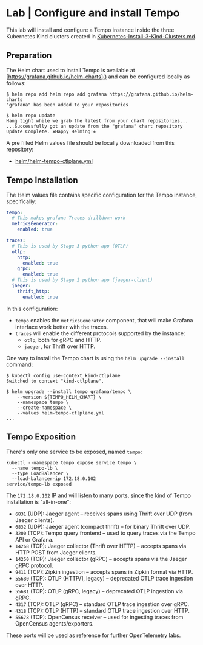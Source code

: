 # Lab | Configure and install Tempo

This lab will install and configure a Tempo instance inside the three Kubernetes
Kind clusters created in [Kubernetes-Install-3-Kind-Clusters.md](../../Common/Kubernetes-Install-3-Kind-Clusters.md).

## Preparation

The Helm chart used to install Tempo is available at [https://grafana.github.io/helm-charts]()
and can be configured locally as follows:

```console
$ helm repo add helm repo add grafana https://grafana.github.io/helm-charts
"grafana" has been added to your repositories

$ helm repo update
Hang tight while we grab the latest from your chart repositories...
...Successfully got an update from the "grafana" chart repository
Update Complete. ⎈Happy Helming!⎈
```

A pre filled Helm values file should be locally downloaded from this repository:

- [helm/helm-tempo-ctlplane.yml]()

## Tempo Installation

The Helm values file contains specific configuration for the Tempo instance,
specifically:

```yaml
tempo:
  # This makes grafana Traces drilldown work
  metricsGenerator:
    enabled: true

traces:
  # This is used by Stage 3 python app (OTLP)
  otlp:
    http:
      enabled: true
    grpc:
      enabled: true
  # This is used by Stage 2 python app (jaeger-client)
  jaeger:
    thrift_http:
      enabled: true
```

In this configuration:

- `tempo` enables the `metricsGenerator` component, that will make Grafana
  interface work better with the traces.
- `traces` will enable the different protocols supported by the instance:
  - `otlp`, both for gRPC and HTTP.
  - `jaeger`, for Thrift over HTTP.

One way to install the Tempo chart is using the `helm upgrade --install`
command:

```console
$ kubectl config use-context kind-ctlplane
Switched to context "kind-ctlplane".

$ helm upgrade --install tempo grafana/tempo \
    --version ${TEMPO_HELM_CHART} \
    --namespace tempo \
    --create-namespace \
    --values helm-tempo-ctlplane.yml
...
```

## Tempo Exposition

There's only one service to be exposed, named `tempo`:

```console
kubectl --namespace tempo expose service tempo \
  --name tempo-lb \
  --type LoadBalancer \
  --load-balancer-ip 172.18.0.102
service/tempo-lb exposed
```

The `172.18.0.102` IP and will listen to many ports, since the kind of Tempo
installation is "all-in-one":

- `6831` (UDP): Jaeger agent – receives spans using Thrift over UDP (from Jaeger
  clients).
- `6832` (UDP): Jaeger agent (compact thrift) – for binary Thrift over UDP.
- `3200` (TCP): Tempo query frontend – used to query traces via the Tempo API or
  Grafana.
- `14268` (TCP): Jaeger collector (Thrift over HTTP) – accepts spans via HTTP
  POST from Jaeger clients.
- `14250` (TCP): Jaeger collector (gRPC) – accepts spans via the Jaeger gRPC
  protocol.
- `9411` (TCP): Zipkin ingestion – accepts spans in Zipkin format via HTTP.
- `55680` (TCP): OTLP (HTTP/1, legacy) – deprecated OTLP trace ingestion over
  HTTP.
- `55681` (TCP): OTLP (gRPC, legacy) – deprecated OTLP ingestion via gRPC.
- `4317` (TCP): OTLP (gRPC) – standard OTLP trace ingestion over gRPC.
- `4318` (TCP): OTLP (HTTP) – standard OTLP trace ingestion over HTTP.
- `55678` (TCP): OpenCensus receiver – used for ingesting traces from OpenCensus
  agents/exporters.

These ports will be used as reference for further OpenTelemetry labs.
